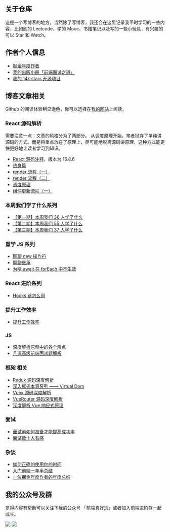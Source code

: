 ## 关于仓库

这是一个写博客的地方，当然除了写博客，我还会在这里记录我平时学习的一些内容，比如刷的 Leetcode、学的 Mooc、书籍笔记以及写的一些小玩具，有兴趣的可以 Star 和 Watch。

## 作者个人信息

- [掘金年度作者](https://juejin.im/user/574f8d8d2e958a005fd4edac/activities)
- [我的出版小册「前端面试之道」](https://juejin.im/book/5bdc715fe51d454e755f75ef?referrer=574f8d8d2e958a005fd4edac)
- [我的 14k stars 开源项目](https://github.com/InterviewMap/CS-Interview-Knowledge-Map)

## 博客文章相关

Github 的阅读体验稍显逊色，你可以选择在[我的网站](https://yuchengkai.cn/home/)上阅读。

### React 源码解析

需要注意一点：文章的风格分为了两部分。 从调度原理开始，笔者抛弃了单纯讲源码的方式。而是将重点放在了原理上，尽可能地脱离源码讲原理，这种方式能更快更好地让读者学习到知识。

- [React 源码注释](https://github.com/KieSun/react-interpretation)，版本为 16.8.6
- [热身篇](https://github.com/KieSun/learn-react-essence/blob/master/%E7%83%AD%E8%BA%AB%E7%AF%87.md)
- [render 流程（一）](https://github.com/KieSun/learn-react-essence/blob/master/render%20%E6%B5%81%E7%A8%8B%EF%BC%88%E4%B8%80%EF%BC%89)
- [render 流程（二）](https://github.com/KieSun/learn-react-essence/blob/master/render%20%E6%B5%81%E7%A8%8B%EF%BC%88%E4%BA%8C%EF%BC%89)
- [调度原理](https://github.com/KieSun/learn-react-essence/blob/master/%E8%B0%83%E5%BA%A6%E5%8E%9F%E7%90%86.md)
- [组件更新流程（一）](https://github.com/KieSun/learn-react-essence/blob/master/%E7%BB%84%E4%BB%B6%E6%9B%B4%E6%96%B0%E6%B5%81%E7%A8%8B%EF%BC%88%E4%B8%80%EF%BC%89.md)

### 本周我们学了什么系列

- [【第一期】本周我们 36 人学了什么](https://github.com/KieSun/Dream/issues/22)
- [【第二期】本周我们 55 人学了什么](https://github.com/KieSun/Dream/issues/24)
- [【第三期】本周我们 37 人学了什么](https://github.com/KieSun/Dream/issues/25)

### 重学 JS 系列

- [聊聊 new 操作符](https://github.com/KieSun/Blog/issues/14)
- [聊聊继承](https://github.com/KieSun/Dream/issues/16)
- [为啥 await 在 forEach 中不生效](https://github.com/KieSun/Dream/issues/17)

### React 进阶系列

- [Hooks 该怎么用](https://github.com/KieSun/Blog/issues/15)

### 提升工作效率

- [提升工作效率](https://github.com/KieSun/Dream/tree/master/content/efficient)

### JS

- [深度解析原型中的各个难点](https://github.com/KieSun/Blog/issues/2)
- [几道高级前端面试题解析](https://github.com/KieSun/Blog/issues/3)

### 框架 相关

- [Redux 源码深度解析](https://github.com/KieSun/Blog/issues/1)
- [深入框架本源系列 —— Virtual Dom](https://github.com/KieSun/Blog/issues/5)
- [Vuex 源码深度解析](https://github.com/KieSun/Blog/issues/9)
- [VueRouter 源码深度解析](https://github.com/KieSun/Blog/issues/8)
- [深度解析 Vue 响应式原理](https://github.com/KieSun/Blog/issues/7)

### 面试

- [面试前如何准备才能提高成功率](https://github.com/KieSun/Blog/issues/13)
- [面试数十人有感](https://github.com/KieSun/Blog/issues/10)

### 杂谈

- [如何正确的使用你的时间](https://github.com/KieSun/Blog/issues/4)
- [入门前端一年半总结](https://github.com/KieSun/Blog/issues/11)
- [一位掘金年度作者的年度总结](https://github.com/KieSun/Blog/issues/12)

## 我的公众号及群

觉得内容有帮助可以关注下我的公众号 「前端真好玩」或者加入前端进阶群一起成长。

![](https://yck-1254263422.cos.ap-shanghai.myqcloud.com/blog/2019-06-01-034138.jpg)
![](https://yck-1254263422.cos.ap-shanghai.myqcloud.com/blog/2019-06-01-034140.png)
